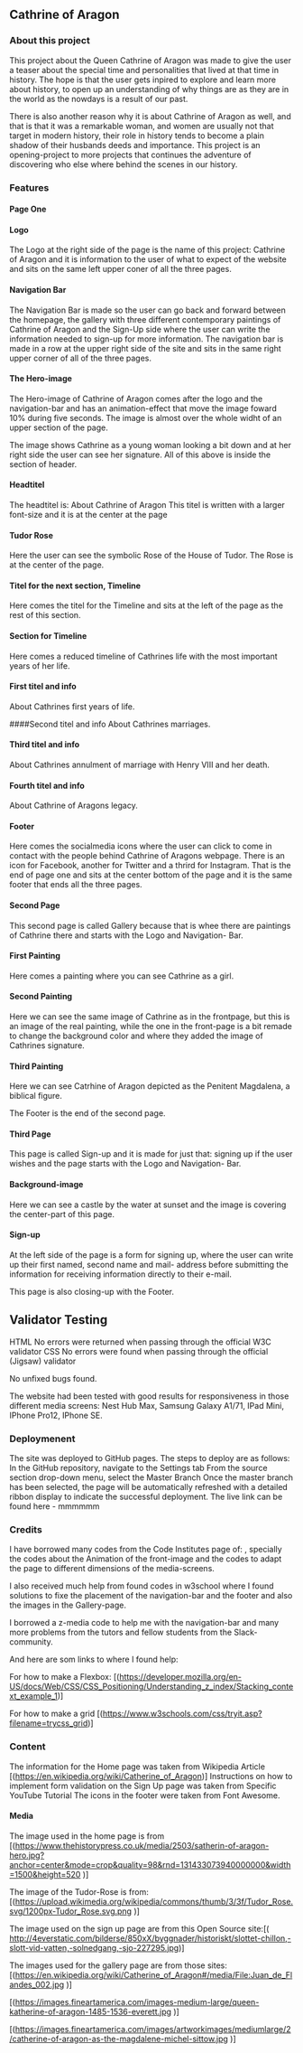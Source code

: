 ## Cathrine of Aragon

### About this project
This project about the Queen Cathrine of Aragon was made to give the user a teaser about the special time and personalities that lived at that time in history. The hope is that the user gets inpired to explore and learn more about history, to open up an understanding of why things are as they are in the world as the nowdays is a result of our past.

There is also another reason why it is about Cathrine of Aragon as well, and that is that it was a remarkable woman, and women are usually not that target in modern history, their role in history tends to become a plain shadow of their husbands deeds and importance. This project is an opening-project to more projects that continues the adventure of discovering who else where behind the scenes in our history.

### Features
#### Page One

#### Logo
The Logo at the right side of the page is the name of this project: Cathrine of Aragon and it is information to the user of what to expect of the website and sits on the same left upper coner of all the three pages.

#### Navigation Bar
The Navigation Bar is made so the user can go back and forward between the homepage, the gallery with three different contemporary paintings of Cathrine of Aragon and the Sign-Up side where the user can write the information needed to sign-up for more information. The navigation bar is made in a row at the upper right side of the site and sits in the same right upper corner of all of the three pages.

#### The Hero-image
The Hero-image of Cathrine of Aragon comes after the logo and the navigation-bar and has an animation-effect that move the image foward 10% during five seconds. The image is almost over the whole widht of an upper section of the page.

The image shows Cathrine as a young woman looking a bit down and at her right side the user can see her signature.
All of this above is inside the section of header.

#### Headtitel  
The headtitel is: About Cathrine of Aragon
This titel is written with a larger font-size and it is at the center at the page

#### Tudor Rose
Here the user can see the symbolic Rose of the House of Tudor. The Rose is at the center of the page.

#### Titel for the next section, Timeline
Here comes the titel for the Timeline and sits at the left of the page as the rest of this section.

#### Section for Timeline
Here comes  a reduced timeline of Cathrines life with the most important years of her life.


#### First titel and info
About Cathrines first years of life.

####Second titel and info
About Cathrines marriages.

#### Third titel and info
About Cathrines annulment of marriage with Henry  VIII and her death.

#### Fourth titel and info
About Cathrine of Aragons legacy.


#### Footer
Here comes the socialmedia icons where the user can click to come in contact with the people 
behind Cathrine of Aragons webpage. There is an icon for Facebook, another for Twitter and a 
thrird for Instagram. That is the end of page one and sits at the center bottom of the page and 
it is the same footer that ends all the three pages.


#### Second Page
This second page is called Gallery because that is whee there are paintings of Cathrine there and starts with the Logo and Navigation- Bar.


#### First Painting
Here comes a painting where you can see Cathrine as a girl.


#### Second Painting
Here we can see the same image of Cathrine as in the frontpage, but this is an image of the real painting, while the one in the front-page is a bit remade to change the background color and where they added the image of Cathrines signature.


#### Third Painting
Here we can see Catrhine of Aragon depicted as the Penitent Magdalena, a biblical figure.


The Footer is the end of the second page.

#### Third Page
This page is called Sign-up and it is made for just that: signing up if the user wishes and the page starts with the Logo and Navigation- Bar.


#### Background-image
Here we can see a castle by the water at sunset and the image is covering the center-part of this page.

#### Sign-up 
At the left side of the page is a form for signing up, where the user can write up their first named,
second name and mail- address before submitting the information for receiving information directly to 
their e-mail.


This page is also closing-up with the Footer.




## Validator Testing

HTML
No errors were returned when passing through the official W3C validator
CSS
No errors were found when passing through the official (Jigsaw) validator

No unfixed bugs found.

The website had been tested with good results for responsiveness in those different media screens: Nest Hub Max, Samsung Galaxy A1/71, IPad Mini, IPhone Pro12, IPhone SE.




### Deploymenent

The site was deployed to GitHub pages. The steps to deploy are as follows: 
In the GitHub repository, navigate to the Settings tab
From the source section drop-down menu, select the Master Branch
Once the master branch has been selected, the page will be automatically refreshed with a detailed ribbon display to indicate the successful deployment.
The live link can be found here - mmmmmm

### Credits

I have borrowed many codes from the Code Institutes page of: <Love Running>, specially the codes about the Animation of the front-image and the codes to adapt the page to different dimensions of the media-screens.

I also received much help from found codes in w3school where I found solutions to fixe the placement of the navigation-bar and the footer and also the images in the Gallery-page.

I borrowed a z-media code to help me with the navigation-bar and many more problems from the tutors and fellow students from the Slack-community.

And here are som links to where I found help:


For how to make a Flexbox: 
 [(https://developer.mozilla.org/en-US/docs/Web/CSS/CSS_Positioning/Understanding_z_index/Stacking_context_example_1)] 


For how to make a grid
 [(https://www.w3schools.com/css/tryit.asp?filename=trycss_grid)] 



### Content

The information for the Home page was taken from Wikipedia Article [(https://en.wikipedia.org/wiki/Catherine_of_Aragon)]
Instructions on how to implement form validation on the Sign Up page was taken from Specific YouTube Tutorial
The icons in the footer were taken from Font Awesome.


#### Media
The image used in the home page is from [(https://www.thehistorypress.co.uk/media/2503/satherin-of-aragon-hero.jpg?anchor=center&mode=crop&quality=98&rnd=131433073940000000&width=1500&height=520 )] 



The image of the Tudor-Rose is from: [(https://upload.wikimedia.org/wikipedia/commons/thumb/3/3f/Tudor_Rose.svg/1200px-Tudor_Rose.svg.png )]



The image used on the sign up page are from this Open Source site:[( http://4everstatic.com/bilderse/850xX/byggnader/historiskt/slottet-chillon,-slott-vid-vatten,-solnedgang,-sjo-227295.jpg)] 



The images used for the gallery page are from those sites:
[(https://en.wikipedia.org/wiki/Catherine_of_Aragon#/media/File:Juan_de_Flandes_002.jpg )]



[(https://images.fineartamerica.com/images-medium-large/queen-katherine-of-aragon-1485-1536-everett.jpg
 )]


[(https://images.fineartamerica.com/images/artworkimages/mediumlarge/2/catherine-of-aragon-as-the-magdalene-michel-sittow.jpg )]
